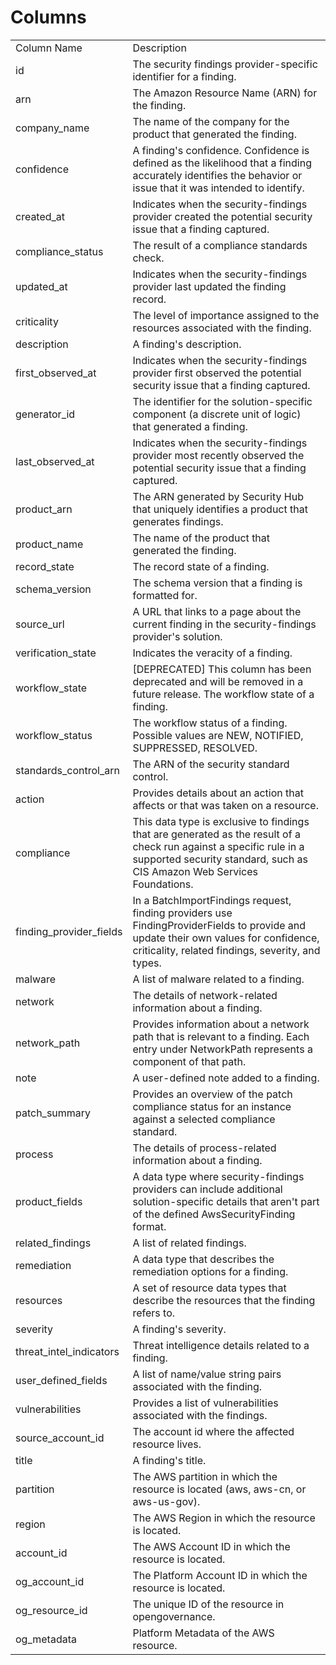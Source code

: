 # Columns  

<table>
	<tr><td>Column Name</td><td>Description</td></tr>
	<tr><td>id</td><td>The security findings provider-specific identifier for a finding.</td></tr>
	<tr><td>arn</td><td>The Amazon Resource Name (ARN) for the finding.</td></tr>
	<tr><td>company_name</td><td>The name of the company for the product that generated the finding.</td></tr>
	<tr><td>confidence</td><td>A finding&#39;s confidence. Confidence is defined as the likelihood that a finding accurately identifies the behavior or issue that it was intended to identify.</td></tr>
	<tr><td>created_at</td><td>Indicates when the security-findings provider created the potential security issue that a finding captured.</td></tr>
	<tr><td>compliance_status</td><td>The result of a compliance standards check.</td></tr>
	<tr><td>updated_at</td><td>Indicates when the security-findings provider last updated the finding record.</td></tr>
	<tr><td>criticality</td><td>The level of importance assigned to the resources associated with the finding.</td></tr>
	<tr><td>description</td><td>A finding&#39;s description.</td></tr>
	<tr><td>first_observed_at</td><td>Indicates when the security-findings provider first observed the potential security issue that a finding captured.</td></tr>
	<tr><td>generator_id</td><td>The identifier for the solution-specific component (a discrete unit of logic) that generated a finding.</td></tr>
	<tr><td>last_observed_at</td><td>Indicates when the security-findings provider most recently observed the potential security issue that a finding captured.</td></tr>
	<tr><td>product_arn</td><td>The ARN generated by Security Hub that uniquely identifies a product that generates findings.</td></tr>
	<tr><td>product_name</td><td>The name of the product that generated the finding.</td></tr>
	<tr><td>record_state</td><td>The record state of a finding.</td></tr>
	<tr><td>schema_version</td><td>The schema version that a finding is formatted for.</td></tr>
	<tr><td>source_url</td><td>A URL that links to a page about the current finding in the security-findings provider&#39;s solution.</td></tr>
	<tr><td>verification_state</td><td>Indicates the veracity of a finding.</td></tr>
	<tr><td>workflow_state</td><td>[DEPRECATED] This column has been deprecated and will be removed in a future release. The workflow state of a finding.</td></tr>
	<tr><td>workflow_status</td><td>The workflow status of a finding. Possible values are NEW, NOTIFIED, SUPPRESSED, RESOLVED.</td></tr>
	<tr><td>standards_control_arn</td><td>The ARN of the security standard control.</td></tr>
	<tr><td>action</td><td>Provides details about an action that affects or that was taken on a resource.</td></tr>
	<tr><td>compliance</td><td>This data type is exclusive to findings that are generated as the result of a check run against a specific rule in a supported security standard, such as CIS Amazon Web Services Foundations.</td></tr>
	<tr><td>finding_provider_fields</td><td>In a BatchImportFindings request, finding providers use FindingProviderFields to provide and update their own values for confidence, criticality, related findings, severity, and types.</td></tr>
	<tr><td>malware</td><td>A list of malware related to a finding.</td></tr>
	<tr><td>network</td><td>The details of network-related information about a finding.</td></tr>
	<tr><td>network_path</td><td>Provides information about a network path that is relevant to a finding. Each entry under NetworkPath represents a component of that path.</td></tr>
	<tr><td>note</td><td>A user-defined note added to a finding.</td></tr>
	<tr><td>patch_summary</td><td>Provides an overview of the patch compliance status for an instance against a selected compliance standard.</td></tr>
	<tr><td>process</td><td>The details of process-related information about a finding.</td></tr>
	<tr><td>product_fields</td><td>A data type where security-findings providers can include additional solution-specific details that aren&#39;t part of the defined AwsSecurityFinding format.</td></tr>
	<tr><td>related_findings</td><td>A list of related findings.</td></tr>
	<tr><td>remediation</td><td>A data type that describes the remediation options for a finding.</td></tr>
	<tr><td>resources</td><td>A set of resource data types that describe the resources that the finding refers to.</td></tr>
	<tr><td>severity</td><td>A finding&#39;s severity.</td></tr>
	<tr><td>threat_intel_indicators</td><td>Threat intelligence details related to a finding.</td></tr>
	<tr><td>user_defined_fields</td><td>A list of name/value string pairs associated with the finding.</td></tr>
	<tr><td>vulnerabilities</td><td>Provides a list of vulnerabilities associated with the findings.</td></tr>
	<tr><td>source_account_id</td><td>The account id where the affected resource lives.</td></tr>
	<tr><td>title</td><td>A finding&#39;s title.</td></tr>
	<tr><td>partition</td><td>The AWS partition in which the resource is located (aws, aws-cn, or aws-us-gov).</td></tr>
	<tr><td>region</td><td>The AWS Region in which the resource is located.</td></tr>
	<tr><td>account_id</td><td>The AWS Account ID in which the resource is located.</td></tr>
	<tr><td>og_account_id</td><td>The Platform Account ID in which the resource is located.</td></tr>
	<tr><td>og_resource_id</td><td>The unique ID of the resource in opengovernance.</td></tr>
	<tr><td>og_metadata</td><td>Platform Metadata of the AWS resource.</td></tr>
</table>